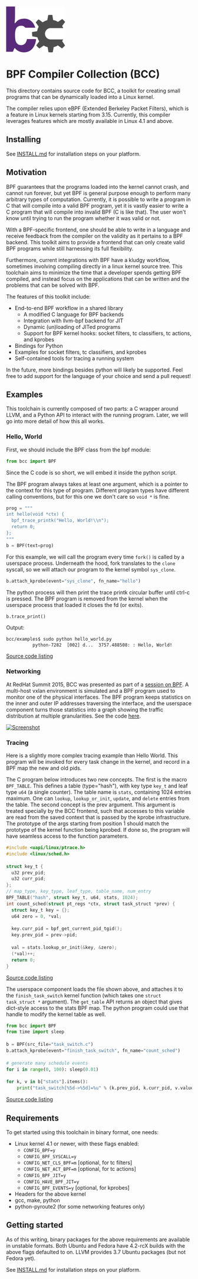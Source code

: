 ![BCC Logo](images/logo2.png)
# BPF Compiler Collection (BCC)

This directory contains source code for BCC, a toolkit for creating small
programs that can be dynamically loaded into a Linux kernel.

The compiler relies upon eBPF (Extended Berkeley Packet Filters), which is a
feature in Linux kernels starting from 3.15. Currently, this compiler leverages
features which are mostly available in Linux 4.1 and above.

## Installing

See [INSTALL.md](INSTALL.md) for installation steps on your platform.

## Motivation

BPF guarantees that the programs loaded into the kernel cannot crash, and
cannot run forever, but yet BPF is general purpose enough to perform many
arbitrary types of computation. Currently, it is possible to write a program in
C that will compile into a valid BPF program, yet it is vastly easier to
write a C program that will compile into invalid BPF (C is like that). The user
won't know until trying to run the program whether it was valid or not.

With a BPF-specific frontend, one should be able to write in a language and
receive feedback from the compiler on the validity as it pertains to a BPF
backend. This toolkit aims to provide a frontend that can only create valid BPF
programs while still harnessing its full flexibility.

Furthermore, current integrations with BPF have a kludgy workflow, sometimes
involving compiling directly in a linux kernel source tree. This toolchain aims
to minimize the time that a developer spends getting BPF compiled, and instead
focus on the applications that can be written and the problems that can be
solved with BPF.

The features of this toolkit include:
* End-to-end BPF workflow in a shared library
  * A modified C language for BPF backends
  * Integration with llvm-bpf backend for JIT
  * Dynamic (un)loading of JITed programs
  * Support for BPF kernel hooks: socket filters, tc classifiers,
      tc actions, and kprobes
* Bindings for Python
* Examples for socket filters, tc classifiers, and kprobes
* Self-contained tools for tracing a running system

In the future, more bindings besides python will likely be supported. Feel free
to add support for the language of your choice and send a pull request!

## Examples

This toolchain is currently composed of two parts: a C wrapper around LLVM, and
a Python API to interact with the running program. Later, we will go into more
detail of how this all works.

### Hello, World

First, we should include the BPF class from the bpf module:
```python
from bcc import BPF
```

Since the C code is so short, we will embed it inside the python script.

The BPF program always takes at least one argument, which is a pointer to the
context for this type of program. Different program types have different calling
conventions, but for this one we don't care so `void *` is fine.
```python
prog = """
int hello(void *ctx) {
  bpf_trace_printk("Hello, World!\\n");
  return 0;
};
"""
b = BPF(text=prog)
```

For this example, we will call the program every time `fork()` is called by a
userspace process. Underneath the hood, fork translates to the `clone` syscall,
so we will attach our program to the kernel symbol `sys_clone`.
```python
b.attach_kprobe(event="sys_clone", fn_name="hello")
```

The python process will then print the trace printk circular buffer until ctrl-c
is pressed. The BPF program is removed from the kernel when the userspace
process that loaded it closes the fd (or exits).
```python
b.trace_print()
```

Output:
```
bcc/examples$ sudo python hello_world.py 
          python-7282  [002] d...  3757.488508: : Hello, World!
```

[Source code listing](examples/hello_world.py)

### Networking

At RedHat Summit 2015, BCC was presented as part of a [session on BPF](http://www.devnation.org/#7784f1f7513e8542e4db519e79ff5eec).
A multi-host vxlan environment is simulated and a BPF program used to monitor
one of the physical interfaces. The BPF program keeps statistics on the inner
and outer IP addresses traversing the interface, and the userspace component
turns those statistics into a graph showing the traffic distribution at
multiple granularities. See the code [here](examples/tunnel_monitor).

[![Screenshot](http://img.youtube.com/vi/yYy3Cwce02k/0.jpg)](https://youtu.be/yYy3Cwce02k)

### Tracing

Here is a slightly more complex tracing example than Hello World. This program
will be invoked for every task change in the kernel, and record in a BPF map
the new and old pids.

The C program below introduces two new concepts.
The first is the macro `BPF_TABLE`. This defines a table (type="hash"), with key
type `key_t` and leaf type `u64` (a single counter). The table name is `stats`,
containing 1024 entries maximum. One can `lookup`, `lookup_or_init`, `update`,
and `delete` entries from the table.
The second concept is the prev argument. This argument is treated specially by
the BCC frontend, such that accesses to this variable are read from the saved
context that is passed by the kprobe infrastructure. The prototype of the args
starting from position 1 should match the prototype of the kernel function being
kprobed. If done so, the program will have seamless access to the function
parameters.
```c
#include <uapi/linux/ptrace.h>
#include <linux/sched.h>

struct key_t {
  u32 prev_pid;
  u32 curr_pid;
};
// map_type, key_type, leaf_type, table_name, num_entry
BPF_TABLE("hash", struct key_t, u64, stats, 1024);
int count_sched(struct pt_regs *ctx, struct task_struct *prev) {
  struct key_t key = {};
  u64 zero = 0, *val;

  key.curr_pid = bpf_get_current_pid_tgid();
  key.prev_pid = prev->pid;

  val = stats.lookup_or_init(&key, &zero);
  (*val)++;
  return 0;
}
```
[Source code listing](examples/task_switch.c)

The userspace component loads the file shown above, and attaches it to the
`finish_task_switch` kernel function (which takes one `struct task_struct *`
argument). The `get_table` API returns an object that gives dict-style access
to the stats BPF map. The python program could use that handle to modify the
kernel table as well.
```python
from bcc import BPF
from time import sleep

b = BPF(src_file="task_switch.c")
b.attach_kprobe(event="finish_task_switch", fn_name="count_sched")

# generate many schedule events
for i in range(0, 100): sleep(0.01)

for k, v in b["stats"].items():
    print("task_switch[%5d->%5d]=%u" % (k.prev_pid, k.curr_pid, v.value))
```
[Source code listing](examples/task_switch.py)

## Requirements

To get started using this toolchain in binary format, one needs:
* Linux kernel 4.1 or newer, with these flags enabled:
  * `CONFIG_BPF=y`
  * `CONFIG_BPF_SYSCALL=y`
  * `CONFIG_NET_CLS_BPF=m` [optional, for tc filters]
  * `CONFIG_NET_ACT_BPF=m` [optional, for tc actions]
  * `CONFIG_BPF_JIT=y`
  * `CONFIG_HAVE_BPF_JIT=y`
  * `CONFIG_BPF_EVENTS=y` [optional, for kprobes]
* Headers for the above kernel
* gcc, make, python
* python-pyroute2 (for some networking features only)

## Getting started

As of this writing, binary packages for the above requirements are available
in unstable formats. Both Ubuntu and Fedora have 4.2-rcX builds with the above
flags defaulted to on. LLVM provides 3.7 Ubuntu packages (but not Fedora yet).

See [INSTALL.md](INSTALL.md) for installation steps on your platform.
